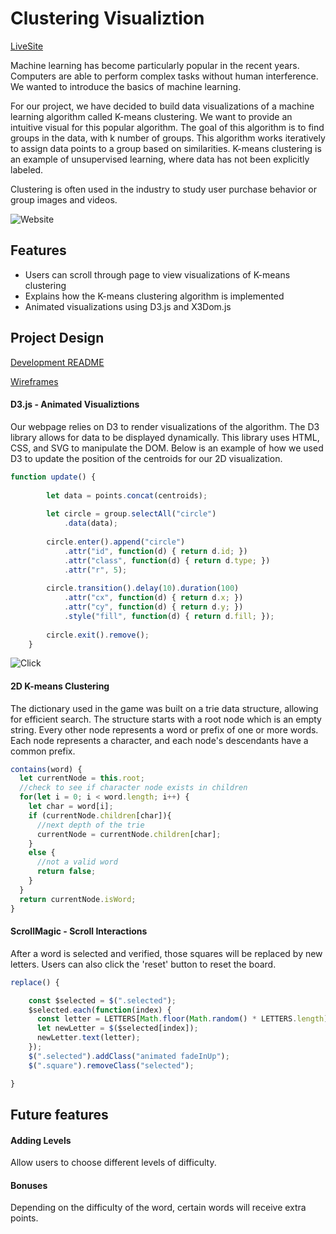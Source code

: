 # Clustering Visualiztion

[LiveSite][Clustering]

[Clustering]: https://clustervisualization.herokuapp.com/

Machine learning has become particularly popular in the recent years. Computers are able to perform complex tasks without human interference. We wanted to introduce the basics of machine learning.

For our project, we have decided to build data visualizations of a machine learning algorithm called K-means clustering. We want to provide an intuitive visual for this popular algorithm. The goal of this algorithm is to find groups in the data, with k number of groups. This algorithm works iteratively to assign data points to a group based on similarities. K-means clustering is an example of unsupervised learning, where data has not been explicitly labeled.

Clustering is often used in the industry to study user purchase behavior or group images and videos.

![Website](https://user-images.githubusercontent.com/26496447/29264745-1d17c0b8-8093-11e7-9db0-7541651c65a7.gif)

## Features

  * Users can scroll through page to view visualizations of K-means clustering
  * Explains how the K-means clustering algorithm is implemented
  * Animated visualizations using D3.js and X3Dom.js


## Project Design
[dev-readme]: docs/README.md
[wireframes]: docs/wireframes

[Development README][dev-readme]

[Wireframes][wireframes]


#### D3.js - Animated Visualiztions

Our webpage relies on D3 to render visualizations of the algorithm. The D3 library allows for data to be displayed dynamically. This library uses HTML, CSS, and SVG to manipulate the DOM. Below is an example of how we used D3 to update the position of the centroids for our 2D visualization.

```javascript
function update() {
    
        let data = points.concat(centroids);
        
        let circle = group.selectAll("circle")
            .data(data);
            
        circle.enter().append("circle")
            .attr("id", function(d) { return d.id; })
            .attr("class", function(d) { return d.type; })
            .attr("r", 5);
            
        circle.transition().delay(10).duration(100)
            .attr("cx", function(d) { return d.x; })
            .attr("cy", function(d) { return d.y; })
            .style("fill", function(d) { return d.fill; });
        
        circle.exit().remove();
    }

```


![Click](https://user-images.githubusercontent.com/26496447/29265125-aa51d706-8094-11e7-9751-8138702e5a13.gif)

#### 2D K-means Clustering

The dictionary used in the game was built on a trie data structure, allowing for efficient search. The structure starts with a root node which is an empty string. Every other node represents a word or prefix of one or more words. Each node represents a character, and each node's descendants have a common prefix.

```javascript
contains(word) {
  let currentNode = this.root;
  //check to see if character node exists in children
  for(let i = 0; i < word.length; i++) {
    let char = word[i];
    if (currentNode.children[char]){
      //next depth of the trie
      currentNode = currentNode.children[char];
    }
    else {
      //not a valid word
      return false;
    }
  }
  return currentNode.isWord;
}
```



#### ScrollMagic - Scroll Interactions

After a word is selected and verified, those squares will be replaced by new letters. Users can also click the 'reset' button to reset the board.

```javascript
replace() {

    const $selected = $(".selected");
    $selected.each(function(index) {
      const letter = LETTERS[Math.floor(Math.random() * LETTERS.length)];
      let newLetter = $($selected[index]);
      newLetter.text(letter);
    });
    $(".selected").addClass("animated fadeInUp");
    $(".square").removeClass("selected");

}
```


## Future features

#### Adding Levels
Allow users to choose different levels of difficulty.

#### Bonuses
Depending on the difficulty of the word, certain words will receive extra points.